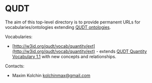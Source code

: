 # QUDT

The aim of this top-level directory is to provide permanent URLs for vocabularies/ontologies extending [QUDT ontologies](http://linkedmodel.org/catalog/qudt/1.1/).

Vocabularies:
* [http://w3id.org/qudt/vocab/quantity/ext](http://w3id.org/qudt/vocab/quantity/ext) - extends [QUDT Quantity Vocabulary 1.1](http://qudt.org/1.1/vocab/quantity) with new concepts and relationships.

Contacts:

* Maxim Kolchin <kolchinmax@gmail.com>
